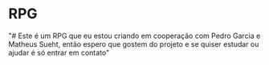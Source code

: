 # RPG
"# Este é um RPG que eu estou criando em cooperação com Pedro Garcia e Matheus Sueht, então espero que gostem do projeto e se quiser estudar ou ajudar é só entrar em contato"
